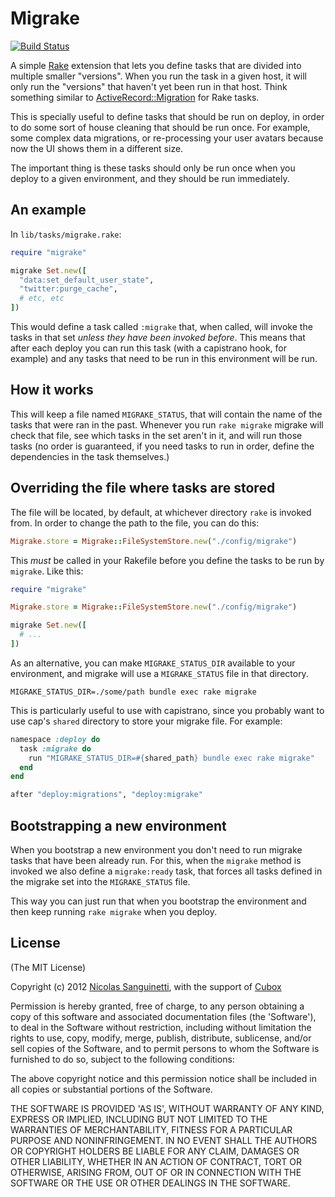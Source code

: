 # Migrake

[![Build Status](https://secure.travis-ci.org/foca/migrake.png?branch=master)](http://travis-ci.org/foca/migrake)

A simple [Rake][rake] extension that lets you define tasks that are divided into
multiple smaller "versions". When you run the task in a given host, it will only
run the "versions" that haven't yet been run in that host. Think something
similar to [ActiveRecord::Migration][migrations] for Rake tasks.

This is specially useful to define tasks that should be run on deploy, in order
to do some sort of house cleaning that should be run once. For example, some
complex data migrations, or re-processing your user avatars because now the UI
shows them in a different size.

The important thing is these tasks should only be run once when you deploy to a
given environment, and they should be run immediately.

[rake]:       http://rake.rubyforge.org
[migrations]: http://api.rubyonrails.org/classes/ActiveRecord/Migration.html

## An example

In `lib/tasks/migrake.rake`:

``` ruby
require "migrake"

migrake Set.new([
  "data:set_default_user_state",
  "twitter:purge_cache",
  # etc, etc
])
```

This would define a task called `:migrake` that, when called, will invoke the
tasks in that set _unless they have been invoked before_. This means that after
each deploy you can run this task (with a capistrano hook, for example) and any
tasks that need to be run in this environment will be run.

## How it works

This will keep a file named `MIGRAKE_STATUS`, that will contain the name of the
tasks that were ran in the past. Whenever you run `rake migrake` migrake will
check that file, see which tasks in the set aren't in it, and will run those
tasks (no order is guaranteed, if you need tasks to run in order, define the
dependencies in the task themselves.)

## Overriding the file where tasks are stored

The file will be located, by default, at whichever directory `rake` is invoked
from. In order to change the path to the file, you can do this:

``` ruby
Migrake.store = Migrake::FileSystemStore.new("./config/migrake")
```

This *must* be called in your Rakefile before you define the tasks to be run by
`migrake`. Like this:

``` ruby
require "migrake"

Migrake.store = Migrake::FileSystemStore.new("./config/migrake")

migrake Set.new([
  # ...
])
```

As an alternative, you can make `MIGRAKE_STATUS_DIR` available to your
environment, and migrake will use a `MIGRAKE_STATUS` file in that directory.

``` shell
MIGRAKE_STATUS_DIR=./some/path bundle exec rake migrake
```

This is particularly useful to use with capistrano, since you probably want to
use cap's `shared` directory to store your migrake file. For example:

``` ruby
namespace :deploy do
  task :migrake do
    run "MIGRAKE_STATUS_DIR=#{shared_path} bundle exec rake migrake"
  end
end

after "deploy:migrations", "deploy:migrake"
```

## Bootstrapping a new environment

When you bootstrap a new environment you don't need to run migrake tasks that
have been already run. For this, when the `migrake` method is invoked we also
define a `migrake:ready` task, that forces all tasks defined in the migrake set
into the `MIGRAKE_STATUS` file.

This way you can just run that when you bootstrap the environment and then keep
running `rake migrake` when you deploy.

## License

(The MIT License)

Copyright (c) 2012 [Nicolas Sanguinetti][me], with the support of [Cubox][cubox]

Permission is hereby granted, free of charge, to any person obtaining
a copy of this software and associated documentation files (the
'Software'), to deal in the Software without restriction, including
without limitation the rights to use, copy, modify, merge, publish,
distribute, sublicense, and/or sell copies of the Software, and to
permit persons to whom the Software is furnished to do so, subject to
the following conditions:

The above copyright notice and this permission notice shall be
included in all copies or substantial portions of the Software.

THE SOFTWARE IS PROVIDED 'AS IS', WITHOUT WARRANTY OF ANY KIND,
EXPRESS OR IMPLIED, INCLUDING BUT NOT LIMITED TO THE WARRANTIES OF
MERCHANTABILITY, FITNESS FOR A PARTICULAR PURPOSE AND NONINFRINGEMENT.
IN NO EVENT SHALL THE AUTHORS OR COPYRIGHT HOLDERS BE LIABLE FOR ANY
CLAIM, DAMAGES OR OTHER LIABILITY, WHETHER IN AN ACTION OF CONTRACT,
TORT OR OTHERWISE, ARISING FROM, OUT OF OR IN CONNECTION WITH THE
SOFTWARE OR THE USE OR OTHER DEALINGS IN THE SOFTWARE.

[me]:    http://nicolassanguinetti.info
[cubox]: http://cuboxlabs.com
